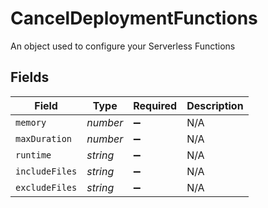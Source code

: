 # CancelDeploymentFunctions

An object used to configure your Serverless Functions


## Fields

| Field              | Type               | Required           | Description        |
| ------------------ | ------------------ | ------------------ | ------------------ |
| `memory`           | *number*           | :heavy_minus_sign: | N/A                |
| `maxDuration`      | *number*           | :heavy_minus_sign: | N/A                |
| `runtime`          | *string*           | :heavy_minus_sign: | N/A                |
| `includeFiles`     | *string*           | :heavy_minus_sign: | N/A                |
| `excludeFiles`     | *string*           | :heavy_minus_sign: | N/A                |
